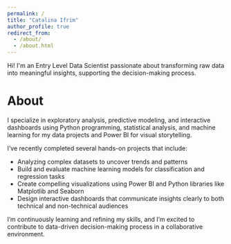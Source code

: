 ```yaml
---
permalink: /
title: "Catalina Ifrim"
author_profile: true
redirect_from: 
  - /about/
  - /about.html
---
```



Hi! I'm an Entry Level Data Scientist passionate about transforming raw data into meaningful insights, supporting the decision-making process. 

# About
I specialize in exploratory analysis, predictive modeling, and interactive dashboards using Python programming, statistical analysis, and machine learning for my data projects and Power BI for visual storytelling.

I’ve recently completed several hands-on projects that include: 
- Analyzing complex datasets to uncover trends and patterns
- Build and evaluate machine learning models for classification and regression tasks
- Create compelling visualizations using Power BI and Python libraries like Matplotlib and Seaborn
- Design interactive dashboards that communicate insights clearly to both technical and non-technical audiences

I’m continuously learning and refining my skills, and I’m excited to contribute to data-driven decision-making process in a collaborative environment.